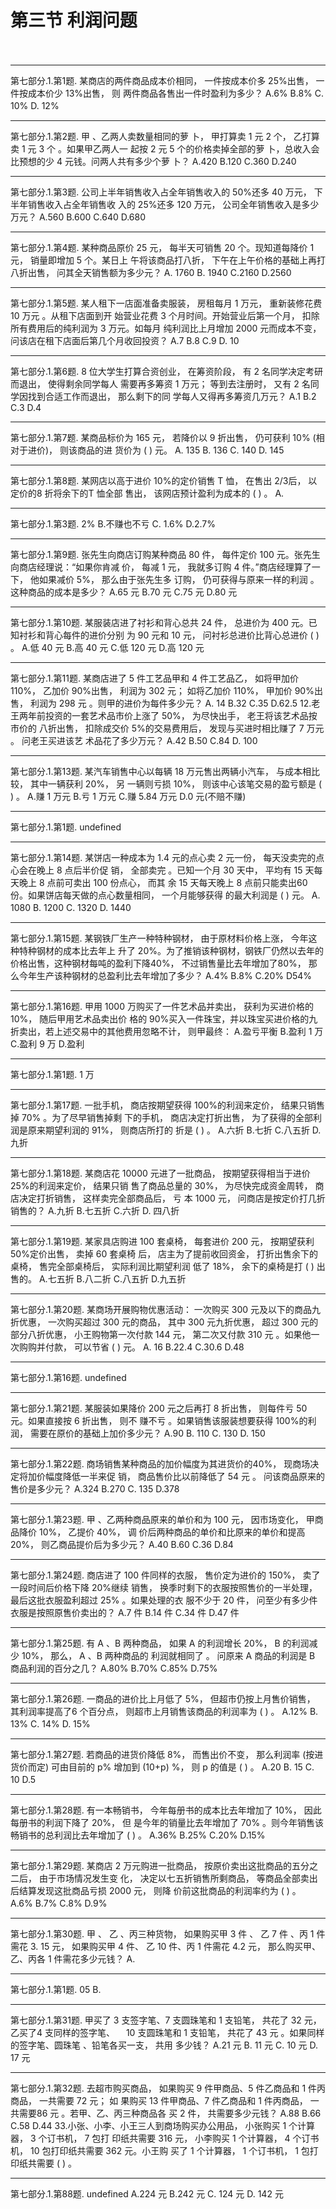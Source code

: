 # 第三节 利润问题
　

---
第七部分.1.第1题.
某商店的两件商品成本价相同，  一件按成本价多 25%出售，  一件按成本价少 13%出售，  则 两件商品各售出一件时盈利为多少？
A.6%            B.8%            C. 10%            D. 12%
　

---
第七部分.1.第2题.
 甲 、乙两人卖数量相同的萝 卜，  甲打算卖 1 元 2 个，  乙打算卖 1 元 3 个 。如果甲乙两人一 起按 2 元 5 个的价格卖掉全部的萝 卜，总收入会比预想的少 4 元钱。问两人共有多少个萝 卜？  A.420            B.120            C.360            D.240
　

---
第七部分.1.第3题.
公司上半年销售收入占全年销售收入的 50%还多 40 万元，  下半年销售收入占全年销售收 入的 25%还多 120 万元，  公司全年销售收入是多少万元？
A.560            B.600              C.640            D.680
　

---
第七部分.1.第4题.
某种商品原价 25 元，  每半天可销售 20 个。现知道每降价 1 元，  销量即增加 5 个。某日上 午将该商品打八折，  下午在上午价格的基础上再打八折出售，   问其全天销售额为多少元？    A. 1760            B. 1940            C.2160            D.2560
　

---
第七部分.1.第5题.
某人租下一店面准备卖服装，  房租每月 1 万元，  重新装修花费 10 万元 。从租下店面到开 始营业花费 3 个月时间。开始营业后第一个月，  扣除所有费用后的纯利润为 3 万元。如每月 纯利润比上月增加 2000 元而成本不变，   问该店在租下店面后第几个月收回投资？
A.7              B.8              C.9              D. 10


---
第七部分.1.第6题.
8 位大学生打算合资创业，  在筹资阶段，  有 2 名同学决定考研而退出，  使得剩余同学每人 需要再多筹资 1 万元；  等到去注册时，  又有 2 名同学因找到合适工作而退出，  那么剩下的同 学每人又得再多筹资几万元？
A.1          B.2          C.3          D.4


---
第七部分.1.第7题.
某商品标价为 165 元，  若降价以 9 折出售，  仍可获利 10%  (相对于进价)，  则该商品的进 货价为 (    )  元。
A. 135            B. 136        C. 140            D. 145


---
第七部分.1.第8题.
某网店以高于进价 10%的定价销售 T 恤，  在售出 2/3后，  以定价的8 折将余下的T 恤全部 售出，  该网店预计盈利为成本的  (    ) 。
A.

---
第七部分.1.第3题.
2%          B.不赚也不亏          C. 1.6%            D.2.7%


---
第七部分.1.第9题.
张先生向商店订购某种商品 80 件，  每件定价 100 元。张先生向商店经理说：“如果你肯减 价，  每减 1 元，  我就多订购 4 件。”商店经理算了一下，  他如果减价 5%，  那么由于张先生多 订购，  仍可获得与原来一样的利润 。这种商品的成本是多少？
A.65 元          B.70 元          C.75 元          D.80 元
　

---
第七部分.1.第10题.
某服装店进了衬衫和背心总共 24 件，  总进价为 400 元。已知衬衫和背心每件的进价分别 为 90 元和 10 元，   问衬衫总进价比背心总进价  (    ) 。
A.低 40 元          B.高 40 元          C.低 120 元            D.高 120 元
　

---
第七部分.1.第11题.
某商店进了 5 件工艺品甲和 4 件工艺品乙，  如将甲加价 110%，    乙加价 90%出售，  利润为 302 元；  如将乙加价 110%，   甲加价 90%出售，  利润为 298 元 。则甲的进价为每件多少元？     A. 14            B.32            C.35            D.62.5                                                                       12.老王两年前投资的一套艺术品市价上涨了 50%，  为尽快出手，  老王将该艺术品按市价的 八折出售，  扣除成交价 5%的交易费用后，  发现与买进时相比赚了 7 万元 。  问老王买进该艺 术品花了多少万元？
A.42            B.50            C.84            D. 100
　

---
第七部分.1.第13题.
某汽车销售中心以每辆 18 万元售出两辆小汽车，  与成本相比较，  其中一辆获利 20%，  另 一辆则亏损 10%，  则该中心该笔交易的盈亏额是  (    ) 。
A.赚 1 万元        B.亏 1 万元        C.赚 5.84 万元        D.0 元(不赔不赚)

---
第七部分.1.第1题.
undefined
　

---
第七部分.1.第14题.
某饼店一种成本为 1.4 元的点心卖 2 元一份，  每天没卖完的点心会在晚上 8 点后半价促 销，  全部卖完 。已知一个月 30 天中，  平均有 15 天每天晚上 8 点前可卖出 100 份点心，  而其
余 15 天每天晚上 8 点前只能卖出60 份。如果饼店每天做的点心数量相同， 一个月能够获得 的最大利润是  (    )  元。
A. 1080          B. 1200          C. 1320          D. 1440
　

---
第七部分.1.第15题.
某钢铁厂生产一种特种钢材，   由于原材料价格上涨，  今年这种特种钢材的成本比去年上 升了 20%。为了推销该种钢材，钢铁厂仍然以去年的价格出售，这种钢材每吨的盈利下降40%， 不过销售量比去年增加了80%，  那么今年生产该种钢材的总盈利比去年增加了多少？
A.4%          B.8%          C.20%          D54%
　

---
第七部分.1.第16题.
 甲用 1000 万购买了一件艺术品并卖出，  获利为买进价格的 10%，  随后甲用艺术品卖出价 格的 90%买入一件珠宝，并以珠宝买进价格的九折卖出，若上述交易中的其他费用忽略不计， 则甲最终：
A.盈亏平衡          B.盈利 1 万          C.盈利 9 万          D.盈利 

---
第七部分.1.第1题.
 1 万
　

---
第七部分.1.第17题.
一批手机，  商店按期望获得 100%的利润来定价，  结果只销售掉 70% 。为了尽早销售掉剩 下的手机，  商店决定打折出售，  为了获得的全部利润是原来期望利润的 91%，  则商店所打的 折是  (    ) 。
A.六折            B.七折          C.八五折            D.九折
　

---
第七部分.1.第18题.
某商店花 10000 元进了一批商品，  按期望获得相当于进价 25%的利润来定价，  结果只销 售了商品总量的 30%，  为尽快完成资金周转，  商店决定打折销售，  这样卖完全部商品后，  亏 本 1000 元，   问商店是按定价打几折销售的？
A.九折          B.七五折          C.六折          D. 四八折
　

---
第七部分.1.第19题.
某家具店购进 100 套桌椅，  每套进价 200 元，  按期望获利 50%定价出售，  卖掉 60 套桌椅 后，  店主为了提前收回资金，  打折出售余下的桌椅，  售完全部桌椅后，  实际利润比期望利润 低了 18%，  余下的桌椅是打  (    )  出售的。
A.七五折            B.八二折                C.八五折              D.九五折                                         

---
第七部分.1.第20题.
某商场开展购物优惠活动：  一次购买 300 元及以下的商品九折优惠，  一次购买超过 300 元的商品，  其中 300 元九折优惠，  超过 300 元的部分八折优惠，  小王购物第一次付款 144 元，  第二次又付款 310 元 。如果他一次购购并付款，  可以节省 (    )  元。
A. 16              B.22.4                C.30.6              D.48

---
第七部分.1.第16题.
undefined


---
第七部分.1.第21题.
某服装如果降价 200 元之后再打 8 折出售，  则每件亏 50 元。如果直接按 6 折出售，  则不 赚不亏 。如果销售该服装想要获得 100%的利润，  需要在原价的基础上加价多少元？
A.90            B. 110            C. 130          D. 150
　

---
第七部分.1.第22题.
商场销售某种商品的加价幅度为其进货价的40%，  现商场决定将加价幅度降低一半来促 销，  商品售价比以前降低了 54 元 。  问该商品原来的售价是多少元？
A.324              B.270              C. 135            D.378
　

---
第七部分.1.第23题.
 甲 、乙两种商品原来的单价和为 100 元，  因市场变化，  甲商品降价 10%，  乙提价 40%，  调 价后两种商品的单价和比原来的单价和提高 20%，  则乙商品提价后为多少元？
A.40              B.60              C.36              D.84
　

---
第七部分.1.第24题.
商店进了 100 件同样的衣服，  售价定为进价的 150%，  卖了一段时间后价格下降 20%继续 销售，  换季时剩下的衣服按照售价的一半处理，  最后这批衣服盈利超过 25% 。如果处理的衣 服不少于 20 件，   问至少有多少件衣服是按照原售价卖出的？
A.7 件          B.14 件          C.34 件          D.47 件
　

---
第七部分.1.第25题.
有 A 、B 两种商品，  如果 A 的利润增长 20%，  B 的利润减少 10%，  那么，  A 、B 两种商品的 利润就相同了 。  问原来 A 商品的利润是 B 商品利润的百分之几？
A.80%            B.70%            C.85%            D.75%


---
第七部分.1.第26题.
一商品的进价比上月低了 5%，  但超市仍按上月售价销售，  其利润率提高了6 个百分点， 则超市上月销售该商品的利润率为 (    ) 。
A.12%              B. 13%              C. 14%              D. 15%
　

---
第七部分.1.第27题.
若商品的进货价降低 8%，  而售出价不变，  那么利润率  (按进货价而定)  可由目前的 p% 增加到 (10+p)  %，  则 p 的值是 (    ) 。
A.20          B. 15            C. 10            D.5
　

---
第七部分.1.第28题.
有一本畅销书，  今年每册书的成本比去年增加了 10%，  因此每册书的利润下降了 20%，  但 是今年的销量比去年增加了 70% 。则今年销售该畅销书的总利润比去年增加了  (    ) 。         A.36%            B.25%            C.20%            D.15%
　

---
第七部分.1.第29题.
某商店 2 万元购进一批商品，  按原价卖出这批商品的五分之二后，   由于市场情况发生变 化，  决定以七五折销售所剩商品，  等商品全部卖出后结算发现这批商品亏损 2000 元，  则降 价前这批商品的利润率约为  (    ) 。
A.6%            B.7%          C.8%          D.9%
　

---
第七部分.1.第30题.
 甲 、  乙 、丙三种货物，  如果购买甲 3 件 、  乙 7 件 、丙 1 件需花 3. 15 元，  如果购买甲 4 件、  乙 10 件、丙 1 件需花 4.2 元，  那么购买甲、  乙、丙各 1 件需花多少元钱？
A.

---
第七部分.1.第1题.
05            B. 


---
第七部分.1.第31题.
 甲买了 3 支签字笔、7 支圆珠笔和 1 支铅笔，  共花了 32 元，   乙买了4 支同样的签字笔、
　10 支圆珠笔和 1 支铅笔，  共花了 43 元 。如果同样的签字笔、圆珠笔 、铅笔各买一支，  共用 多少钱？
A.21 元          B. 11 元            C. 10 元          D. 17 元


---
第七部分.1.第32题.
去超市购买商品，  如果购买 9 件甲商品、5 件乙商品和 1 件丙商品，  一共需要 72 元；  如 果购买 13 件甲商品、7 件乙商品和 1 件丙商品，  一共需要86 元 。若甲、乙、丙三种商品各 买 2 件，  共需要多少元钱？
A.88            B.66            C.58            D.44                                                                           33.小张、小李、小王三人到商场购买办公用品，  小张购买 1 个计算器，  3 个订书机，  7 包打 印纸共需要 316 元，  小李购买 1 个计算器，  4 个订书机，  10 包打印纸共需要 362 元。小王购 买了 1 个计算器，  1 个订书机，  1 包打印纸共需要 (    ) 。

---
第七部分.1.第88题.
undefined
A.224 元          B.242 元            C. 124 元            D. 142 元
